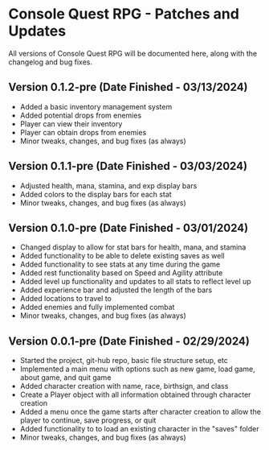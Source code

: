 # Console Quest RPG - Patches and Updates
All versions of Console Quest RPG will be documented here, along with the changelog and bug fixes.

## Version 0.1.2-pre (Date Finished - 03/13/2024)
- Added a basic inventory management system
- Added potential drops from enemies
- Player can view their inventory
- Player can obtain drops from enemies
- Minor tweaks, changes, and bug fixes (as always)

## Version 0.1.1-pre (Date Finished - 03/03/2024)
- Adjusted health, mana, stamina, and exp display bars
- Added colors to the display bars for each stat
- Minor tweaks, changes, and bug fixes (as always)

## Version 0.1.0-pre (Date Finished - 03/01/2024)
- Changed display to allow for stat bars for health, mana, and stamina
- Added functionality to be able to delete existing saves as well
- Added functionality to see stats at any time during the game
- Added rest functionality based on Speed and Agility attribute
- Added level up functionality and updates to all stats to reflect level up
- Added experience bar and adjusted the length of the bars
- Added locations to travel to
- Added enemies and fully implemented combat
- Minor tweaks, changes, and bug fixes (as always)

## Version 0.0.1-pre (Date Finished - 02/29/2024)
- Started the project, git-hub repo, basic file structure setup, etc
- Implemented a main menu with options such as new game, load game, about game, and quit game
- Added character creation with name, race, birthsign, and class
- Create a Player object with all information obtained through character creation
- Added a menu once the game starts after character creation to allow the player to continue, save progress, or quit
- Added functionality to to load an existing character in the "saves" folder
- Minor tweaks, changes, and bug fixes (as always)